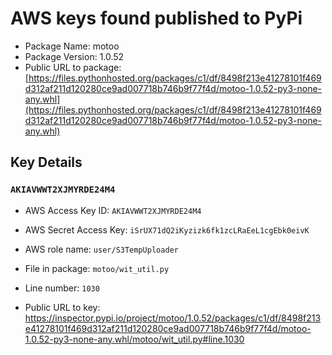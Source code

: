 # AWS keys found published to PyPi

* Package Name: motoo
* Package Version: 1.0.52
* Public URL to package: [https://files.pythonhosted.org/packages/c1/df/8498f213e41278101f469d312af211d120280ce9ad007718b746b9f77f4d/motoo-1.0.52-py3-none-any.whl](https://files.pythonhosted.org/packages/c1/df/8498f213e41278101f469d312af211d120280ce9ad007718b746b9f77f4d/motoo-1.0.52-py3-none-any.whl)

## Key Details

### `AKIAVWWT2XJMYRDE24M4`

* AWS Access Key ID: `AKIAVWWT2XJMYRDE24M4`
* AWS Secret Access Key: `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` 
* AWS role name: `user/S3TempUploader`
* File in package: `motoo/wit_util.py`
* Line number: `1030`

* Public URL to key: https://inspector.pypi.io/project/motoo/1.0.52/packages/c1/df/8498f213e41278101f469d312af211d120280ce9ad007718b746b9f77f4d/motoo-1.0.52-py3-none-any.whl/motoo/wit_util.py#line.1030


